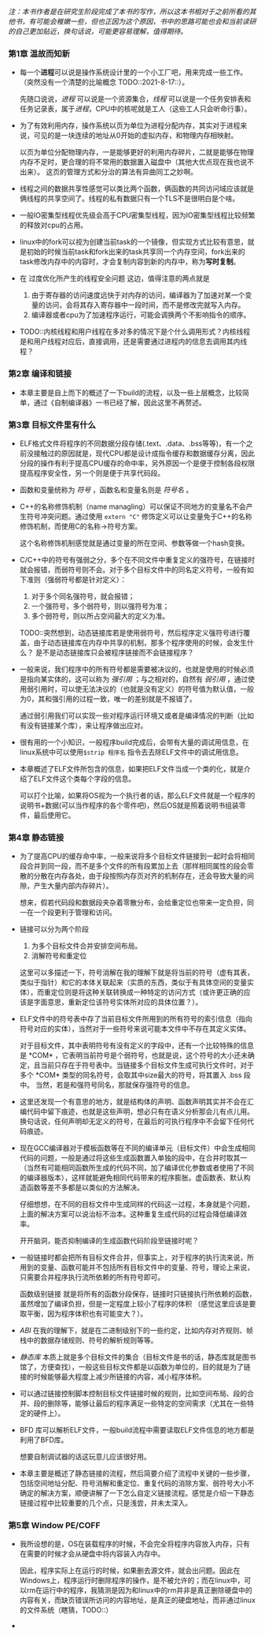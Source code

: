 *注：本书作者是在研究生阶段完成了本书的写作，所以这本书相对于之前所看的其他书，有可能会稚嫩一些，但也正因为这个原因，书中的思路可能也会和当前读研的自己更加贴近，换句话说，可能更容易理解，值得期待。*

### 第1章 温故而知新

- 每一个**进程**可以说是操作系统设计里的一个小工厂吧，用来完成一些工作。（突然没有一个清楚的比喻概念 TODO::2021-8-17::）。

  先随口说说，*进程* 可以说是一个资源集合，*线程* 可以说是一个任务安排表和任务记录表，属于*进程*，CPU中的核呢就是工人（这些工人只会听命行事）。

- 为了有效利用内存，操作系统以页为单位为进程分配内存，其实对于进程来说，可见的是一块连续的地址从0开始的虚拟内存，和物理内存相映射。

  以页为单位分配物理内存，一是能够更好的利用内存碎片，二就是能够在物理内存不足时，更合理的将不常用的数据置入磁盘中（其他大优点现在我也说不出来）。 这页的管理方式和分治的算法有异曲同工之妙啊。

- 线程之间的数据共享性感觉可以类比两个函数，俩函数的共同访问域应该就是俩线程的共享空间了。线程的私有数据只有一个TLS不是很明白是个啥。

- 一般IO密集型线程优先级会高于CPU密集型线程，因为IO密集型线程比较频繁的释放对cpu的占用。

- linux中的fork可以视为创建当前task的一个镜像，但实现方式比较有意思，就是初始的时候当前task和fork出来的task共享同一个内存空间，fork出来的task修改内存中的内容时，才会复制内容到新的内存中，称为**写时复制**。

- 在 过度优化所产生的线程安全问题 这边，值得注意的两点就是

  1. 由于寄存器的访问速度远快于对内存的访问，编译器为了加速对某一个变量的访问，会将其存入寄存器中一段时间，而不是修改完就写入内存。
  2. 编译器或者cpu为了加速程序运行，可能会调换两个不影响指令的顺序。

- TODO::内核线程和用户线程在多对多的情况下是个什么调用形式？内核线程是和用户线程对应后，直接调用，还是需要通过进程内的信息去调用其内线程？

### 第2章 编译和链接

- 本章主要是自上而下的概述了一下build的流程，以及一些上层概念，比较简单，通过《自制编译器》一书已经了解，因此这里不再赘述。

### 第3章 目标文件里有什么

- ELF格式文件将程序的不同数据分段存储(.text、.data、.bss等等)，有一个之前没接触过的原因就是，现代CPU都是设计成指令缓存和数据缓存分离，因此分段的操作有利于提高CPU缓存的命中率，另外原因一个是便于控制各段权限提高程序安全性，另一个则是便于共享代码段。

- 函数和变量统称为 *符号* ，函数名和变量名则是 *符号名* 。

- C++的名称修饰机制（name managling）可以保证不同地方的变量名不会产生符号冲突问题。通过使用 `extern "C"` 修饰定义可以让变量免于C++的名称修饰机制，而使用C的名称->符号方案。 

  这个名称修饰机制感觉就是通过变量的所在空间、参数等做一个hash变换。

- C/C++中的符号有强弱之分，多个在不同文件中重复定义的强符号，在链接时就会报错，而弱符号则不会。对于多个目标文件中的同名定义符号，一般有如下准则（强弱符号都是针对定义）：

  1. 对于多个同名强符号，就会报错；
  2. 一个强符号，多个弱符号，则以强符号为准；
  3. 多个弱符号，则以所占空间最大的定义为准。

  TODO::突然想到，动态链接库若是使用弱符号，然后程序定义强符号进行覆盖，由于动态链接库在内存中共享的机制，那多个程序使用的时候，会发生什么？  是不是动态链接库只会被程序链接而不会链接程序？

- 一般来说，我们程序中的所有符号都是需要被决议的，也就是使用的时候必须是指向某实体的，这可以称为 *强引用* ；与之相对的，自然有 *弱引用* ，通过使用弱引用时，可以使无法决议的（也就是没有定义）的符号值为默认值，一般为0，其和强引用的过程一致，唯一的差别就是不报错了。

  通过弱引用我们可以实现一些对程序运行环境又或者是编译情况的判断（比如有没有链接某个库），来让程序做出应对。

- 很有用的一个小知识，一般程序build完成后，会带有大量的调试用信息，在linux系统中可以使用`$strip 程序名` 指令去去除ELF文件中的调试用信息。

- 本章概述了ELF文件所包含的信息，如果把ELF文件当成一个类的化，就是介绍了ELF文件这个类每个字段的信息。

  可以打个比喻，如果将OS视为一个执行者的话，那么ELF文件就是一个程序的 说明书+数据(可以当作程序的各个零件吧)，然后OS就是照着说明书组装零件，最后使用它。

### 第4章 静态链接

- 为了提高CPU的缓存命中率，一般来说将多个目标文件链接到一起时会将相同段合并到同一段，而不是多个文件的所有段累加上去（那样相同属性的段会零散的分散在内存各处，由于段按照内存页对齐的机制存在，还会导致大量的间隙，产生大量内部内存碎片）。

  想来，假若代码段和数据段夹杂着零散分布，会给重定位也带来一定负担，同一在一个段更利于管理和访问。

- 链接可以分为两个阶段

  1. 为多个目标文件合并安排空间布局。
  2. 消解符号和重定位

  这里可以多描述一下，符号消解在我的理解下就是将当前的符号（虚有其表，类似于指针）和它的本体关联起来（实质的东西，类似于有具体空间的变量实体），而重定位则是将这种关联转换成一种特定的访问方式（或许更正确的应该是字面意思，重新定位该符号实体所对应的具体位置？）。

- ELF文件中的符号表中存了当前目标文件所用到的所有符号的索引信息（指向符号对应的实体），当然对于一些符号来说可能本文件中不存在其定义实体。

  对于目标文件，其中表明符号有没有定义的字段中，还有一个比较特殊的信息是 \*COM\* ，它表明当前符号是个弱符号，也就是说，这个符号的大小还未确定，且当前只存在于符号表中。当链接多个目标文件生成可执行文件时，对于多个 \*COM\* 类型的同名符号，会取其中size最大的符号，将其置入 .bss 段中。 当然，若是和强符号同名，那就保存强符号的信息。

- 这里还发现一个有意思的地方，就是结构体的声明、函数声明其实并不会在汇编代码中留下痕迹，也就是这些声明，想必只有在语义分析那会儿有点儿用。 换句话说，任何声明却无定义的符号，在最后的可执行程序中不会留下任何代码痕迹。

- 现在GCC编译器对于模板函数等在不同的编译单元（目标文件）中会生成相同代码的问题，一般是通过将这些生成函数置入单独的段中，在合并时取其一（当然有可能相同函数所生成的代码不同，加了编译优化参数或者使用了不同的编译器版本），这样就能避免相同代码带来的程序膨胀。虚函数表、默认构造函数等差不多都是以类似的方法解决。

  仔细想想，在不同的目标文件中生成同样的代码这一过程，本身就是个问题，上面的解决方案可以说治标不治本。这种重复生成代码的过程会降低编译效率。

  开开脑洞，能否抑制编译的生成函数代码阶段至链接时呢？

- 一般链接时都会把所有目标文件合并，但事实上，对于程序的执行流来说，所用到的变量、函数可能并不包括所有目标文件中的变量、符号，理论上来说，只需要合并程序执行流所依赖的所有符号即可。 

  函数级别链接 就是将所有的函数分段保存，链接时只链接执行所依赖的函数，虽然增加了编译负担，但是一定程度上较小了程序的体积 （感觉这里应该是要取平衡，因为程序体积也有可能变大？）。

- *ABI* 在我的理解下，就是在二进制级别下的一些约定，比如内存对齐规则、帧栈中的数据存储规则、符号的解析规则等等。

- *静态库* 本质上就是多个目标文件的集合（目标文件是书的话，静态库就是图书馆了，方便查找），一般这些目标文件都是以函数为单位的，目的就是为了链接的时候能够最大程度上减少所链接的内容，减小程序体积。

- 可以通过链接控制脚本控制目标文件链接时候的规则，比如空间布局、段的合并、段的删除等，能够让最后的程序满足一些特定的空间需求（尤其在一些特定的硬件上）。

- BFD 库可以解析ELF文件，一般build流程中需要读取ELF文件信息的地方都是利用了BFD库。

  想要自制调试器的话这玩意儿应该很好用。

- 本章主要是概述了静态链接的流程，然后简要介绍了流程中关键的一些步骤，包括空间地址分配、符号消解和重定位、重复代码的消除方案、弱符号大小不确定的解决方案，顺便讲解了一下怎么自定义链接流程。感觉是介绍一下静态链接过程中比较重要的几个点，只是浅尝，并未太深入。

### 第5章 Window PE/COFF

- 我所设想的是，OS在装载程序的时候，不会完全将程序内容放入内存，只有在需要的时候才会从硬盘中将内容装入内存中。

  因此，程序实际上在运行的时候，如果删去源文件，就会出问题。因此在Windows上，程序运行时删除程序的操作，是不被允许的；而在linux中，可以rm在运行中的程序，我猜测是因为和linux中的rm并非是真正删除硬盘中的内容有关，而缺页错误所访问的内容地址，是真正的硬盘地址，而非通过linux的文件系统（瞎猜，TODO::）

- 

